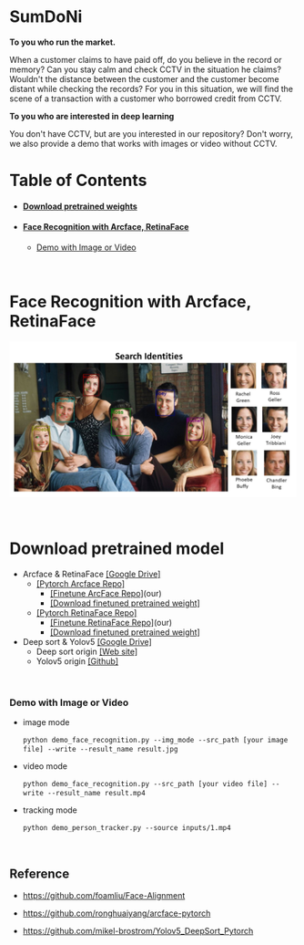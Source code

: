# SumDoNi
<B>To you who run the market.</B>

When a customer claims to have paid off, do you believe in the record or memory?
Can you stay calm and check CCTV in the situation he claims?
Wouldn't the distance between the customer and the customer become distant while checking the records?
For you in this situation, we will find the scene of a transaction with a customer who borrowed credit from CCTV.

<B>To you who are interested in deep learning</B>

You don't have CCTV, but are you interested in our repository? Don't worry, we also provide a demo that works with images or video without CCTV.

# Table of Contents

- #### [Download pretrained weights](#download-pretrained-model)
- #### [Face Recognition with Arcface, RetinaFace](#face-recognition-with-arcface-retinaface)
  - [Demo with Image or Video](#demo-with-image-or-video)
<br>

# Face Recognition with Arcface, RetinaFace 

![](https://github.com/Songminkee/Customer_face_recognition/blob/master/fig/demo.jpg)



<br>

# Download pretrained model

- Arcface & RetinaFace [[Google Drive]](https://drive.google.com/file/d/1-jjGFn6uoDHOl0OdIbOGYumgPjcRinIZ/view?usp=sharing)
  - [[Pytorch Arcface Repo]](https://github.com/ronghuaiyang/arcface-pytorch)
    - [[Finetune ArcFace Repo]](https://github.com/Songminkee/Asian-masked-arcface-pytorch)(our)
    - [[Download finetuned pretrained weight]](https://drive.google.com/file/d/1IbZs0uyLwibsjhhf37ZPf96BWwRSFg6N/view?usp=sharing)
  - [[Pytorch RetinaFace Repo]](https://github.com/biubug6/Pytorch_Retinaface)
    - [[Finetune RetinaFace Repo]](https://github.com/wooks527/Pytorch_Retinaface)(our)
    - [[Download finetuned pretrained weight]](https://drive.google.com/file/d/11jLXiN7zez9wEdXR3Y5V_vTXfgmRV_gl/view?usp=sharing)
- Deep sort & Yolov5 [[Google Drive]](https://drive.google.com/file/d/1wfyin2t_3kFFj2ENbJxDlLVPTUUr0EEe/view?usp=sharing)
  - Deep sort origin [[Web site]](https://drive.google.com/drive/folders/1xhG0kRH1EX5B9_Iz8gQJb7UNnn_riXi6)
  - Yolov5 origin [[Github]](https://github.com/ultralytics/yolov5/releases)

<br>

### Demo with Image or Video

- image mode

  ```
  python demo_face_recognition.py --img_mode --src_path [your image file] --write --result_name result.jpg
  ```

- video mode

  ```
  python demo_face_recognition.py --src_path [your video file] --write --result_name result.mp4
  ```

- tracking mode

  ```
  python demo_person_tracker.py --source inputs/1.mp4
  ```

<br>

## Reference

- https://github.com/foamliu/Face-Alignment

- https://github.com/ronghuaiyang/arcface-pytorch

- https://github.com/mikel-brostrom/Yolov5_DeepSort_Pytorch
